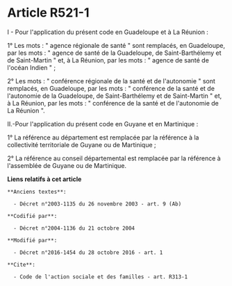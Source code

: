 # Article R521-1

I - Pour l'application du présent code en Guadeloupe et à La Réunion : 

1° Les mots : " agence régionale de santé " sont remplacés, en Guadeloupe, par les mots : " agence de santé de la Guadeloupe,
de Saint-Barthélemy et de Saint-Martin " et, à La Réunion, par les mots : " agence de santé de l'océan Indien " ; 

2° Les mots : " conférence régionale de la santé et de l'autonomie " sont remplacés, en Guadeloupe, par les mots : "
conférence de la santé et de l'autonomie de la Guadeloupe, de Saint-Barthélemy et de Saint-Martin " et, à La Réunion, par les
mots : " conférence de la santé et de l'autonomie de La Réunion ".

II.-Pour l'application du présent code en Guyane et en Martinique : 

1° La référence au département est remplacée par la référence à la collectivité territoriale de Guyane ou de Martinique ; 

2° La référence au conseil départemental est remplacée par la référence à l'assemblée de Guyane ou de Martinique.

**Liens relatifs à cet article**

	**Anciens textes**:

	  - Décret n°2003-1135 du 26 novembre 2003 - art. 9 (Ab)

	**Codifié par**:

	  - Décret n°2004-1136 du 21 octobre 2004

	**Modifié par**:

	  - Décret n°2016-1454 du 28 octobre 2016 - art. 1

	**Cite**:

	  - Code de l'action sociale et des familles - art. R313-1
